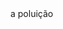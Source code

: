 <!doctyle html>
<html>
<head>
<meta charset "utf-8"
<title>a poluição</title>
<link>
<head>

<body>
<header>
